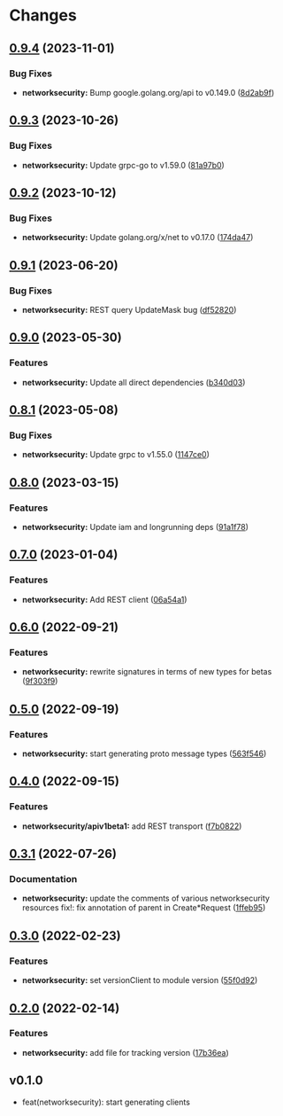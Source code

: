 # Changes

## [0.9.4](https://github.com/googleapis/google-cloud-go/compare/networksecurity/v0.9.3...networksecurity/v0.9.4) (2023-11-01)


### Bug Fixes

* **networksecurity:** Bump google.golang.org/api to v0.149.0 ([8d2ab9f](https://github.com/googleapis/google-cloud-go/commit/8d2ab9f320a86c1c0fab90513fc05861561d0880))

## [0.9.3](https://github.com/googleapis/google-cloud-go/compare/networksecurity/v0.9.2...networksecurity/v0.9.3) (2023-10-26)


### Bug Fixes

* **networksecurity:** Update grpc-go to v1.59.0 ([81a97b0](https://github.com/googleapis/google-cloud-go/commit/81a97b06cb28b25432e4ece595c55a9857e960b7))

## [0.9.2](https://github.com/googleapis/google-cloud-go/compare/networksecurity/v0.9.1...networksecurity/v0.9.2) (2023-10-12)


### Bug Fixes

* **networksecurity:** Update golang.org/x/net to v0.17.0 ([174da47](https://github.com/googleapis/google-cloud-go/commit/174da47254fefb12921bbfc65b7829a453af6f5d))

## [0.9.1](https://github.com/googleapis/google-cloud-go/compare/networksecurity/v0.9.0...networksecurity/v0.9.1) (2023-06-20)


### Bug Fixes

* **networksecurity:** REST query UpdateMask bug ([df52820](https://github.com/googleapis/google-cloud-go/commit/df52820b0e7721954809a8aa8700b93c5662dc9b))

## [0.9.0](https://github.com/googleapis/google-cloud-go/compare/networksecurity/v0.8.1...networksecurity/v0.9.0) (2023-05-30)


### Features

* **networksecurity:** Update all direct dependencies ([b340d03](https://github.com/googleapis/google-cloud-go/commit/b340d030f2b52a4ce48846ce63984b28583abde6))

## [0.8.1](https://github.com/googleapis/google-cloud-go/compare/networksecurity/v0.8.0...networksecurity/v0.8.1) (2023-05-08)


### Bug Fixes

* **networksecurity:** Update grpc to v1.55.0 ([1147ce0](https://github.com/googleapis/google-cloud-go/commit/1147ce02a990276ca4f8ab7a1ab65c14da4450ef))

## [0.8.0](https://github.com/googleapis/google-cloud-go/compare/networksecurity/v0.7.0...networksecurity/v0.8.0) (2023-03-15)


### Features

* **networksecurity:** Update iam and longrunning deps ([91a1f78](https://github.com/googleapis/google-cloud-go/commit/91a1f784a109da70f63b96414bba8a9b4254cddd))

## [0.7.0](https://github.com/googleapis/google-cloud-go/compare/networksecurity/v0.6.0...networksecurity/v0.7.0) (2023-01-04)


### Features

* **networksecurity:** Add REST client ([06a54a1](https://github.com/googleapis/google-cloud-go/commit/06a54a16a5866cce966547c51e203b9e09a25bc0))

## [0.6.0](https://github.com/googleapis/google-cloud-go/compare/networksecurity/v0.5.0...networksecurity/v0.6.0) (2022-09-21)


### Features

* **networksecurity:** rewrite signatures in terms of new types for betas ([9f303f9](https://github.com/googleapis/google-cloud-go/commit/9f303f9efc2e919a9a6bd828f3cdb1fcb3b8b390))

## [0.5.0](https://github.com/googleapis/google-cloud-go/compare/networksecurity/v0.4.0...networksecurity/v0.5.0) (2022-09-19)


### Features

* **networksecurity:** start generating proto message types ([563f546](https://github.com/googleapis/google-cloud-go/commit/563f546262e68102644db64134d1071fc8caa383))

## [0.4.0](https://github.com/googleapis/google-cloud-go/compare/networksecurity/v0.3.1...networksecurity/v0.4.0) (2022-09-15)


### Features

* **networksecurity/apiv1beta1:** add REST transport ([f7b0822](https://github.com/googleapis/google-cloud-go/commit/f7b082212b1e46ff2f4126b52d49618785c2e8ca))

## [0.3.1](https://github.com/googleapis/google-cloud-go/compare/networksecurity/v0.3.0...networksecurity/v0.3.1) (2022-07-26)


### Documentation

* **networksecurity:** update the comments of various networksecurity resources fix!: fix annotation of parent in Create*Request ([1ffeb95](https://github.com/googleapis/google-cloud-go/commit/1ffeb9557bf1f18cc131aff40ec7e0e15a9f4ead))

## [0.3.0](https://github.com/googleapis/google-cloud-go/compare/networksecurity/v0.2.0...networksecurity/v0.3.0) (2022-02-23)


### Features

* **networksecurity:** set versionClient to module version ([55f0d92](https://github.com/googleapis/google-cloud-go/commit/55f0d92bf112f14b024b4ab0076c9875a17423c9))

## [0.2.0](https://github.com/googleapis/google-cloud-go/compare/networksecurity/v0.1.0...networksecurity/v0.2.0) (2022-02-14)


### Features

* **networksecurity:** add file for tracking version ([17b36ea](https://github.com/googleapis/google-cloud-go/commit/17b36ead42a96b1a01105122074e65164357519e))

## v0.1.0

- feat(networksecurity): start generating clients
